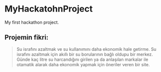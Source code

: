 # MyHackatohnProject
My first hackathon project.

## Projemin fikri:
> Su israfını azaltmak ve su kullanımını daha ekonomik hale getirme.
> Su israfını azaltmak için akıllı bir su borularının bağlı oldupu bir merkez.
> Günde kaç litre su harcandığını girilen ya da anlaşılan markalar ile otamatik alarak daha ekonomik yapmak için öneriler veren bir site.